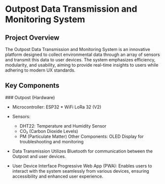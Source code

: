 # Outpost Data Transmission and Monitoring System
## Project Overview
The Outpost Data Transmission and Monitoring System is an innovative platform designed to collect environmental data through an array of sensors and transmit this data to user devices. The system emphasizes efficiency, modularity, and usability, aiming to provide real-time insights to users while adhering to modern UX standards.

## Key Components
*###* Outpost (Hardware)
  * Microcontroller: ESP32 * WiFi LoRa 32 (V2)
  * Sensors:
    * DHT22: Temperature and Humidity Sensor
    * CO₂ (Carbon Dioxide Levels)
    * PM (Particulate Matter)
  Other Components:
    OLED Display for troubleshooting and monitoring
* Data Transmission
Utilizes Bluetooth for communication between the Outpost and user devices.

* User Device Interface
  Progressive Web App (PWA): Enables users to interact with the system seamlessly from various devices, ensuring accessibility and enhanced user experience.
